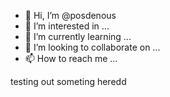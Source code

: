 - 👋 Hi, I’m @posdenous
- 👀 I’m interested in ...
- 🌱 I’m currently learning ...
- 💞️ I’m looking to collaborate on ...
- 📫 How to reach me ...

<!---
posdenous/posdenous is a ✨ special ✨ repository because its `README.md` (this file) appears on your GitHub profile.
You can click the Preview link to take a look at your changes.
--->
testing out someting heredd
